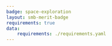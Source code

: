 ```yaml
---
badge: space-exploration
layout: smb-merit-badge
requirements: true
data:
    requirements: ./requirements.yaml
---
```

